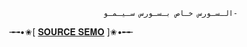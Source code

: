   
                         الـسـورس خـاص بـسـورس سـيـمـو-


╼╼•✬[  [𝐒𝐎𝐔𝐑𝐂𝐄 𝐒𝐄𝐌𝐎](https://t.me/SEMO8L)  ]✬•╾╾
